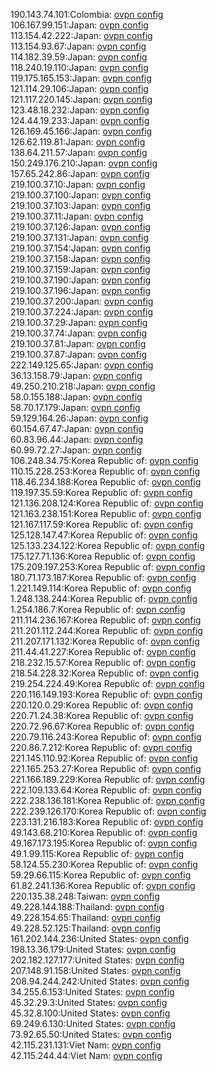 190.143.74.101:Colombia: [ovpn config](vpn/190_143_74_101.ovpn)  
106.167.99.151:Japan: [ovpn config](vpn/106_167_99_151.ovpn)  
113.154.42.222:Japan: [ovpn config](vpn/113_154_42_222.ovpn)  
113.154.93.67:Japan: [ovpn config](vpn/113_154_93_67.ovpn)  
114.182.39.59:Japan: [ovpn config](vpn/114_182_39_59.ovpn)  
118.240.19.110:Japan: [ovpn config](vpn/118_240_19_110.ovpn)  
119.175.165.153:Japan: [ovpn config](vpn/119_175_165_153.ovpn)  
121.114.29.106:Japan: [ovpn config](vpn/121_114_29_106.ovpn)  
121.117.220.145:Japan: [ovpn config](vpn/121_117_220_145.ovpn)  
123.48.18.232:Japan: [ovpn config](vpn/123_48_18_232.ovpn)  
124.44.19.233:Japan: [ovpn config](vpn/124_44_19_233.ovpn)  
126.169.45.166:Japan: [ovpn config](vpn/126_169_45_166.ovpn)  
126.62.119.81:Japan: [ovpn config](vpn/126_62_119_81.ovpn)  
138.64.211.57:Japan: [ovpn config](vpn/138_64_211_57.ovpn)  
150.249.176.210:Japan: [ovpn config](vpn/150_249_176_210.ovpn)  
157.65.242.86:Japan: [ovpn config](vpn/157_65_242_86.ovpn)  
219.100.37.10:Japan: [ovpn config](vpn/219_100_37_10.ovpn)  
219.100.37.100:Japan: [ovpn config](vpn/219_100_37_100.ovpn)  
219.100.37.103:Japan: [ovpn config](vpn/219_100_37_103.ovpn)  
219.100.37.11:Japan: [ovpn config](vpn/219_100_37_11.ovpn)  
219.100.37.126:Japan: [ovpn config](vpn/219_100_37_126.ovpn)  
219.100.37.131:Japan: [ovpn config](vpn/219_100_37_131.ovpn)  
219.100.37.154:Japan: [ovpn config](vpn/219_100_37_154.ovpn)  
219.100.37.158:Japan: [ovpn config](vpn/219_100_37_158.ovpn)  
219.100.37.159:Japan: [ovpn config](vpn/219_100_37_159.ovpn)  
219.100.37.190:Japan: [ovpn config](vpn/219_100_37_190.ovpn)  
219.100.37.196:Japan: [ovpn config](vpn/219_100_37_196.ovpn)  
219.100.37.200:Japan: [ovpn config](vpn/219_100_37_200.ovpn)  
219.100.37.224:Japan: [ovpn config](vpn/219_100_37_224.ovpn)  
219.100.37.29:Japan: [ovpn config](vpn/219_100_37_29.ovpn)  
219.100.37.74:Japan: [ovpn config](vpn/219_100_37_74.ovpn)  
219.100.37.81:Japan: [ovpn config](vpn/219_100_37_81.ovpn)  
219.100.37.87:Japan: [ovpn config](vpn/219_100_37_87.ovpn)  
222.149.125.65:Japan: [ovpn config](vpn/222_149_125_65.ovpn)  
36.13.158.79:Japan: [ovpn config](vpn/36_13_158_79.ovpn)  
49.250.210.218:Japan: [ovpn config](vpn/49_250_210_218.ovpn)  
58.0.155.188:Japan: [ovpn config](vpn/58_0_155_188.ovpn)  
58.70.17.179:Japan: [ovpn config](vpn/58_70_17_179.ovpn)  
59.129.164.26:Japan: [ovpn config](vpn/59_129_164_26.ovpn)  
60.154.67.47:Japan: [ovpn config](vpn/60_154_67_47.ovpn)  
60.83.96.44:Japan: [ovpn config](vpn/60_83_96_44.ovpn)  
60.99.72.27:Japan: [ovpn config](vpn/60_99_72_27.ovpn)  
106.248.34.75:Korea Republic of: [ovpn config](vpn/106_248_34_75.ovpn)  
110.15.228.253:Korea Republic of: [ovpn config](vpn/110_15_228_253.ovpn)  
118.46.234.188:Korea Republic of: [ovpn config](vpn/118_46_234_188.ovpn)  
119.197.35.59:Korea Republic of: [ovpn config](vpn/119_197_35_59.ovpn)  
121.136.208.124:Korea Republic of: [ovpn config](vpn/121_136_208_124.ovpn)  
121.163.238.151:Korea Republic of: [ovpn config](vpn/121_163_238_151.ovpn)  
121.167.117.59:Korea Republic of: [ovpn config](vpn/121_167_117_59.ovpn)  
125.128.147.47:Korea Republic of: [ovpn config](vpn/125_128_147_47.ovpn)  
125.133.234.122:Korea Republic of: [ovpn config](vpn/125_133_234_122.ovpn)  
175.127.71.136:Korea Republic of: [ovpn config](vpn/175_127_71_136.ovpn)  
175.209.197.253:Korea Republic of: [ovpn config](vpn/175_209_197_253.ovpn)  
180.71.173.187:Korea Republic of: [ovpn config](vpn/180_71_173_187.ovpn)  
1.221.149.114:Korea Republic of: [ovpn config](vpn/1_221_149_114.ovpn)  
1.248.138.244:Korea Republic of: [ovpn config](vpn/1_248_138_244.ovpn)  
1.254.186.7:Korea Republic of: [ovpn config](vpn/1_254_186_7.ovpn)  
211.114.236.167:Korea Republic of: [ovpn config](vpn/211_114_236_167.ovpn)  
211.201.112.244:Korea Republic of: [ovpn config](vpn/211_201_112_244.ovpn)  
211.207.171.132:Korea Republic of: [ovpn config](vpn/211_207_171_132.ovpn)  
211.44.41.227:Korea Republic of: [ovpn config](vpn/211_44_41_227.ovpn)  
218.232.15.57:Korea Republic of: [ovpn config](vpn/218_232_15_57.ovpn)  
218.54.228.32:Korea Republic of: [ovpn config](vpn/218_54_228_32.ovpn)  
219.254.224.49:Korea Republic of: [ovpn config](vpn/219_254_224_49.ovpn)  
220.116.149.193:Korea Republic of: [ovpn config](vpn/220_116_149_193.ovpn)  
220.120.0.29:Korea Republic of: [ovpn config](vpn/220_120_0_29.ovpn)  
220.71.24.38:Korea Republic of: [ovpn config](vpn/220_71_24_38.ovpn)  
220.72.96.67:Korea Republic of: [ovpn config](vpn/220_72_96_67.ovpn)  
220.79.116.243:Korea Republic of: [ovpn config](vpn/220_79_116_243.ovpn)  
220.86.7.212:Korea Republic of: [ovpn config](vpn/220_86_7_212.ovpn)  
221.145.110.92:Korea Republic of: [ovpn config](vpn/221_145_110_92.ovpn)  
221.165.253.27:Korea Republic of: [ovpn config](vpn/221_165_253_27.ovpn)  
221.166.189.229:Korea Republic of: [ovpn config](vpn/221_166_189_229.ovpn)  
222.109.133.64:Korea Republic of: [ovpn config](vpn/222_109_133_64.ovpn)  
222.238.136.181:Korea Republic of: [ovpn config](vpn/222_238_136_181.ovpn)  
222.239.126.170:Korea Republic of: [ovpn config](vpn/222_239_126_170.ovpn)  
223.131.216.183:Korea Republic of: [ovpn config](vpn/223_131_216_183.ovpn)  
49.143.68.210:Korea Republic of: [ovpn config](vpn/49_143_68_210.ovpn)  
49.167.173.195:Korea Republic of: [ovpn config](vpn/49_167_173_195.ovpn)  
49.1.99.115:Korea Republic of: [ovpn config](vpn/49_1_99_115.ovpn)  
58.124.55.230:Korea Republic of: [ovpn config](vpn/58_124_55_230.ovpn)  
59.29.66.115:Korea Republic of: [ovpn config](vpn/59_29_66_115.ovpn)  
61.82.241.136:Korea Republic of: [ovpn config](vpn/61_82_241_136.ovpn)  
220.135.38.248:Taiwan: [ovpn config](vpn/220_135_38_248.ovpn)  
49.228.144.188:Thailand: [ovpn config](vpn/49_228_144_188.ovpn)  
49.228.154.65:Thailand: [ovpn config](vpn/49_228_154_65.ovpn)  
49.228.52.125:Thailand: [ovpn config](vpn/49_228_52_125.ovpn)  
161.202.144.236:United States: [ovpn config](vpn/161_202_144_236.ovpn)  
198.13.36.179:United States: [ovpn config](vpn/198_13_36_179.ovpn)  
202.182.127.177:United States: [ovpn config](vpn/202_182_127_177.ovpn)  
207.148.91.158:United States: [ovpn config](vpn/207_148_91_158.ovpn)  
208.94.244.242:United States: [ovpn config](vpn/208_94_244_242.ovpn)  
34.255.6.153:United States: [ovpn config](vpn/34_255_6_153.ovpn)  
45.32.29.3:United States: [ovpn config](vpn/45_32_29_3.ovpn)  
45.32.8.100:United States: [ovpn config](vpn/45_32_8_100.ovpn)  
69.249.6.130:United States: [ovpn config](vpn/69_249_6_130.ovpn)  
73.92.65.50:United States: [ovpn config](vpn/73_92_65_50.ovpn)  
42.115.231.131:Viet Nam: [ovpn config](vpn/42_115_231_131.ovpn)  
42.115.244.44:Viet Nam: [ovpn config](vpn/42_115_244_44.ovpn)  
